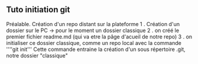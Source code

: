 Tuto initiation git
------------------

Préalable. Création d'un repo distant sur la plateforme
1 . Création d'un dossier sur le PC -> pour le moment un dossier classique
2 . on créé le premier fichier readme.md (qui va etre la pâge d'acueil de notre repo)
3 . on initialiser ce dossier classique, comme un repo local avec la commande 
''''git init'''
Cette commande entraine la création d'un sous répertoire .git, notre dossier "classique"
